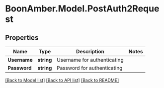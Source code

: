 # BoonAmber.Model.PostAuth2Request
## Properties

Name | Type | Description | Notes
------------ | ------------- | ------------- | -------------
**Username** | **string** | Username for authenticating | 
**Password** | **string** | Password for authenticating | 

[[Back to Model list]](../README.md#documentation-for-models) [[Back to API list]](../README.md#documentation-for-api-endpoints) [[Back to README]](../README.md)

